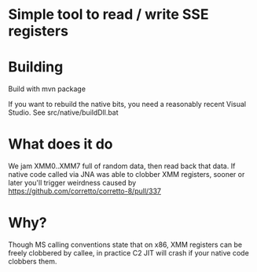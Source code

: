 # Simple tool to read / write SSE registers

# Building

Build with mvn package

If you want to rebuild the native bits, you need a reasonably recent Visual Studio. See src/native/buildDll.bat

# What does it do

We jam XMM0..XMM7 full of random data, then read back that data. If native code called via JNA was able to clobber XMM registers, sooner or later you'll trigger weirdness caused by https://github.com/corretto/corretto-8/pull/337

# Why?

Though MS calling conventions state that on x86, XMM registers can be freely clobbered by callee, in practice C2 JIT will crash if your native code clobbers them.
